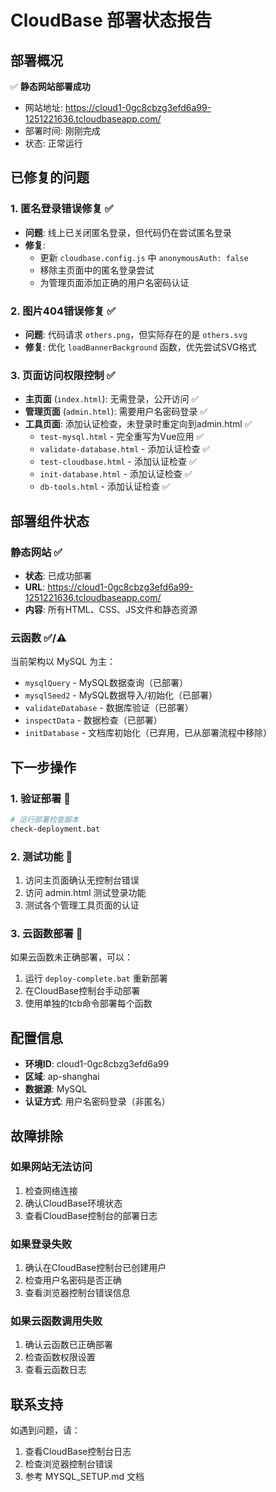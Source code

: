 # CloudBase 部署状态报告

## 部署概况

✅ **静态网站部署成功**
- 网站地址: https://cloud1-0gc8cbzg3efd6a99-1251221636.tcloudbaseapp.com/
- 部署时间: 刚刚完成
- 状态: 正常运行

## 已修复的问题

### 1. 匿名登录错误修复 ✅
- **问题**: 线上已关闭匿名登录，但代码仍在尝试匿名登录
- **修复**: 
  - 更新 `cloudbase.config.js` 中 `anonymousAuth: false`
  - 移除主页面中的匿名登录尝试
  - 为管理页面添加正确的用户名密码认证

### 2. 图片404错误修复 ✅
- **问题**: 代码请求 `others.png`，但实际存在的是 `others.svg`
- **修复**: 优化 `loadBannerBackground` 函数，优先尝试SVG格式

### 3. 页面访问权限控制 ✅
- **主页面** (`index.html`): 无需登录，公开访问 ✅
- **管理页面** (`admin.html`): 需要用户名密码登录 ✅
- **工具页面**: 添加认证检查，未登录时重定向到admin.html ✅
  - `test-mysql.html` - 完全重写为Vue应用 ✅
  - `validate-database.html` - 添加认证检查 ✅
  - `test-cloudbase.html` - 添加认证检查 ✅
  - `init-database.html` - 添加认证检查 ✅
  - `db-tools.html` - 添加认证检查 ✅

## 部署组件状态

### 静态网站 ✅
- **状态**: 已成功部署
- **URL**: https://cloud1-0gc8cbzg3efd6a99-1251221636.tcloudbaseapp.com/
- **内容**: 所有HTML、CSS、JS文件和静态资源

### 云函数 ✅/⚠️
当前架构以 MySQL 为主：
- `mysqlQuery` - MySQL数据查询（已部署）
- `mysqlSeed2` - MySQL数据导入/初始化（已部署）
- `validateDatabase` - 数据库验证（已部署）
- `inspectData` - 数据检查（已部署）
- `initDatabase` - 文档库初始化（已弃用，已从部署流程中移除）

## 下一步操作

### 1. 验证部署 🔄
```bash
# 运行部署检查脚本
check-deployment.bat
```

### 2. 测试功能 🔄
1. 访问主页面确认无控制台错误
2. 访问 admin.html 测试登录功能
3. 测试各个管理工具页面的认证

### 3. 云函数部署 🔄
如果云函数未正确部署，可以：
1. 运行 `deploy-complete.bat` 重新部署
2. 在CloudBase控制台手动部署
3. 使用单独的tcb命令部署每个函数

## 配置信息

- **环境ID**: cloud1-0gc8cbzg3efd6a99
- **区域**: ap-shanghai
- **数据源**: MySQL
- **认证方式**: 用户名密码登录（非匿名）

## 故障排除

### 如果网站无法访问
1. 检查网络连接
2. 确认CloudBase环境状态
3. 查看CloudBase控制台的部署日志

### 如果登录失败
1. 确认在CloudBase控制台已创建用户
2. 检查用户名密码是否正确
3. 查看浏览器控制台错误信息

### 如果云函数调用失败
1. 确认云函数已正确部署
2. 检查函数权限设置
3. 查看云函数日志

## 联系支持

如遇到问题，请：
1. 查看CloudBase控制台日志
2. 检查浏览器控制台错误
3. 参考 MYSQL_SETUP.md 文档
